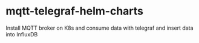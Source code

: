 # mqtt-telegraf-helm-charts
Install MQTT broker on K8s and consume data with telegraf and insert data into InfluxDB
